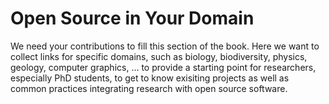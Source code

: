 # <i class="octicon octicon-comment-discussion"></i> Open Source in Your Domain

We need your contributions to fill this section of the book. Here we want to collect links for specific domains, such as biology, biodiversity, physics, geology, computer graphics, ... to provide a starting point for researchers, especially PhD students, to get to know exisiting projects as well as common practices integrating research with open source software.
